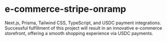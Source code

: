 # e-commerce-stripe-onramp
Next.js, Prisma, Tailwind CSS, TypeScript, and USDC payment integrations. Successful fulfillment of this project will result in an innovative e-commerce storefront, offering a smooth shopping experience via USDC payments.
